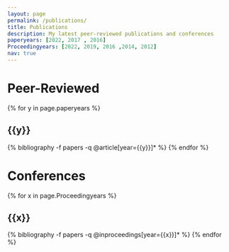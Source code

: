 ```yaml
---
layout: page
permalink: /publications/
title: Publications
description: My latest peer-reviewed publications and conferences
paperyears: [2022, 2017 , 2016]
Proceedingyears: [2022, 2019, 2016 ,2014, 2012]
nav: true
---
```


<div class="publications">
<h1> Peer-Reviewed </h1>
{% for y in page.paperyears %}
  <h2 class="year">{{y}}</h2>
  {% bibliography -f papers -q @article[year={{y}}]* %}
{% endfor %}

</div>


<div class="publications">
<h1> Conferences </h1>
{% for x in page.Proceedingyears %}
  <h2 class="year">{{x}}</h2>
  {% bibliography -f papers -q @inproceedings[year={{x}}]* %}
{% endfor %}

</div>